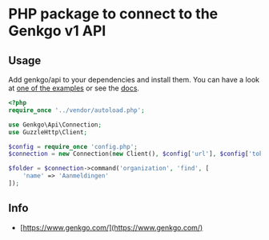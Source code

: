 PHP package to connect to the Genkgo v1 API
============================================

## Usage

Add genkgo/api to your dependencies and install them. You can have a look at [one of the
examples](examples) or see the [docs](docs).

```php
<?php
require_once '../vendor/autoload.php';

use Genkgo\Api\Connection;
use GuzzleHttp\Client;

$config = require_once 'config.php';
$connection = new Connection(new Client(), $config['url'], $config['token']);

$folder = $connection->command('organization', 'find', [
    'name' => 'Aanmeldingen'
]);
```

## Info

* [https://www.genkgo.com/](https://www.genkgo.com/)
